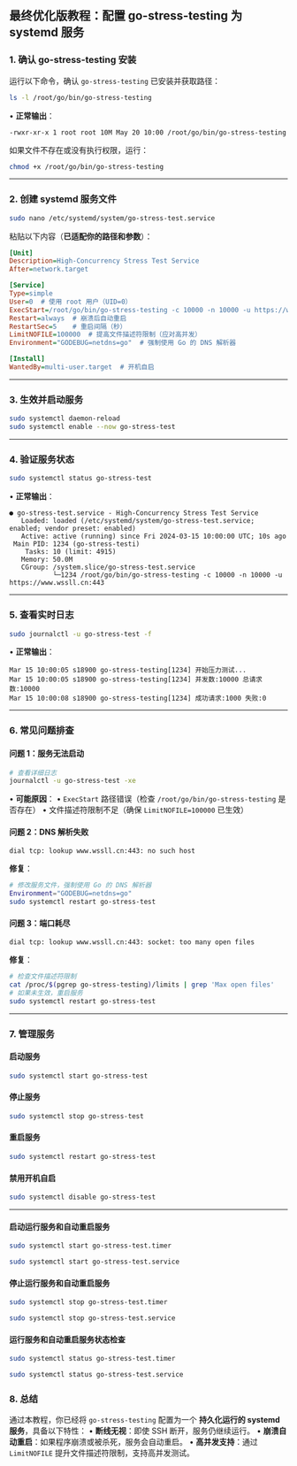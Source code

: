## **最终优化版教程：配置 go-stress-testing 为 systemd 服务**

### **1. 确认 go-stress-testing 安装**
运行以下命令，确认 `go-stress-testing` 已安装并获取路径：
```bash
ls -l /root/go/bin/go-stress-testing
```
• **正常输出**：
  ```
  -rwxr-xr-x 1 root root 10M May 20 10:00 /root/go/bin/go-stress-testing
  ```
  如果文件不存在或没有执行权限，运行：
  ```bash
  chmod +x /root/go/bin/go-stress-testing
  ```

---

### **2. 创建 systemd 服务文件**
```bash
sudo nano /etc/systemd/system/go-stress-test.service
```
粘贴以下内容（**已适配你的路径和参数**）：
```ini
[Unit]
Description=High-Concurrency Stress Test Service
After=network.target

[Service]
Type=simple
User=0  # 使用 root 用户（UID=0）
ExecStart=/root/go/bin/go-stress-testing -c 10000 -n 10000 -u https://www.wssll.cn:443
Restart=always  # 崩溃后自动重启
RestartSec=5    # 重启间隔（秒）
LimitNOFILE=100000  # 提高文件描述符限制（应对高并发）
Environment="GODEBUG=netdns=go"  # 强制使用 Go 的 DNS 解析器

[Install]
WantedBy=multi-user.target  # 开机自启
```

---

### **3. 生效并启动服务**
```bash
sudo systemctl daemon-reload
sudo systemctl enable --now go-stress-test
```

---

### **4. 验证服务状态**
```bash
sudo systemctl status go-stress-test
```
• **正常输出**：
  ```
  ● go-stress-test.service - High-Concurrency Stress Test Service
     Loaded: loaded (/etc/systemd/system/go-stress-test.service; enabled; vendor preset: enabled)
     Active: active (running) since Fri 2024-03-15 10:00:00 UTC; 10s ago
   Main PID: 1234 (go-stress-testi)
      Tasks: 10 (limit: 4915)
     Memory: 50.0M
     CGroup: /system.slice/go-stress-test.service
             └─1234 /root/go/bin/go-stress-testing -c 10000 -n 10000 -u https://www.wssll.cn:443
  ```

---

### **5. 查看实时日志**
```bash
sudo journalctl -u go-stress-test -f
```
• **正常输出**：
  ```
  Mar 15 10:00:05 s18900 go-stress-testing[1234] 开始压力测试...
  Mar 15 10:00:05 s18900 go-stress-testing[1234] 并发数:10000 总请求数:10000
  Mar 15 10:00:08 s18900 go-stress-testing[1234] 成功请求:1000 失败:0
  ```

---

### **6. 常见问题排查**
#### **问题 1：服务无法启动**
```bash
# 查看详细日志
journalctl -u go-stress-test -xe
```
• **可能原因**：
  • `ExecStart` 路径错误（检查 `/root/go/bin/go-stress-testing` 是否存在）
  • 文件描述符限制不足（确保 `LimitNOFILE=100000` 已生效）

#### **问题 2：DNS 解析失败**
```log
dial tcp: lookup www.wssll.cn:443: no such host
```
**修复**：
```bash
# 修改服务文件，强制使用 Go 的 DNS 解析器
Environment="GODEBUG=netdns=go"
sudo systemctl restart go-stress-test
```

#### **问题 3：端口耗尽**
```log
dial tcp: lookup www.wssll.cn:443: socket: too many open files
```
**修复**：
```bash
# 检查文件描述符限制
cat /proc/$(pgrep go-stress-testing)/limits | grep 'Max open files'
# 如果未生效，重启服务
sudo systemctl restart go-stress-test
```

---

### **7. 管理服务**
#### **启动服务**
```bash
sudo systemctl start go-stress-test
```

#### **停止服务**
```bash
sudo systemctl stop go-stress-test
```

#### **重启服务**
```bash
sudo systemctl restart go-stress-test
```

#### **禁用开机自启**
```bash
sudo systemctl disable go-stress-test
```

---

#### **启动运行服务和自动重启服务**
```bash
sudo systemctl start go-stress-test.timer
```
```bash
sudo systemctl start go-stress-test.service
```

#### **停止运行服务和自动重启服务**
```bash
sudo systemctl stop go-stress-test.timer
```
```bash
sudo systemctl stop go-stress-test.service
```

#### **运行服务和自动重启服务状态检查**
```bash
sudo systemctl status go-stress-test.timer
```
```bash
sudo systemctl status go-stress-test.service
```




### **8. 总结**
通过本教程，你已经将 `go-stress-testing` 配置为一个 **持久化运行的 systemd 服务**，具备以下特性：
• **断线无视**：即使 SSH 断开，服务仍继续运行。
• **崩溃自动重启**：如果程序崩溃或被杀死，服务会自动重启。
• **高并发支持**：通过 `LimitNOFILE` 提升文件描述符限制，支持高并发测试。
